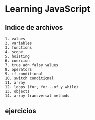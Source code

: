 # Learning JavaScript

## Indice de archivos
    1. values 
    2. variables
    3. functions 
    4. scope 
    5. hoisting 
    6. coercion
    7. true adn falsy values 
    8. operators 
    9. if conditional 
    10. switch conditional
    11. array 
    12. loops (for, for...of y while)
    13. objects 
    14. array transversal methods

## ejercicios

